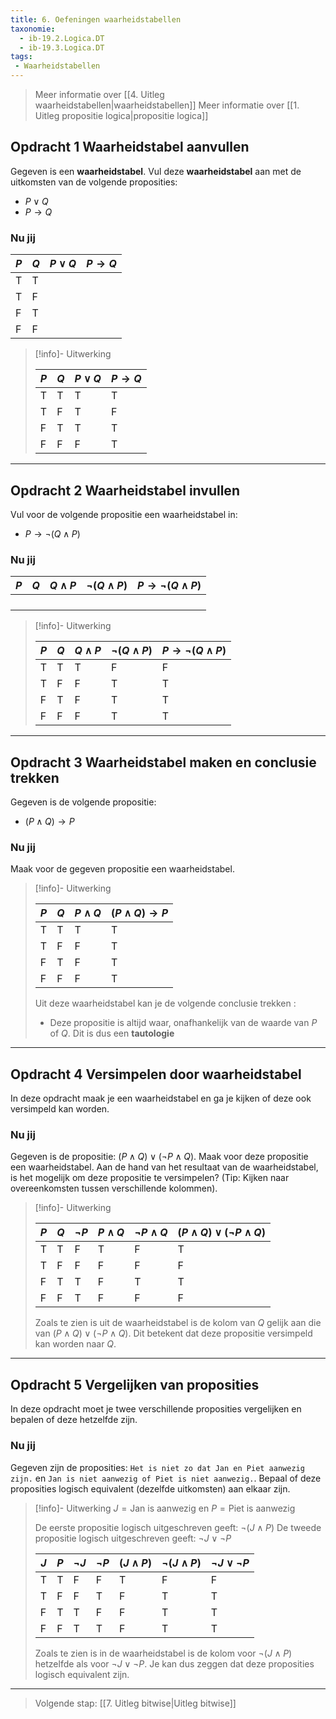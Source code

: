 ```yaml
---
title: 6. Oefeningen waarheidstabellen
taxonomie:
  - ib-19.2.Logica.DT
  - ib-19.3.Logica.DT
tags:
 - Waarheidstabellen
---
```


> Meer informatie over [[4. Uitleg waarheidstabellen|waarheidstabellen]]
> Meer informatie over [[1. Uitleg propositie logica|propositie logica]]

## Opdracht 1 Waarheidstabel aanvullen
Gegeven is een **waarheidstabel**. Vul deze **waarheidstabel** aan met de uitkomsten van de volgende proposities:
- $P \vee Q$
- $P \to Q$

### Nu jij

| $P$ | $Q$ | $P \vee Q$ | $P \to Q$ |
| --- | --- | ---------- | --------- |
| T   | T   |            |           |
| T   | F   |            |           |
| F   | T   |            |           |
| F   | F   |            |           |

> [!info]- Uitwerking
> 
> | $P$ | $Q$ | $P \vee Q$ | $P \to Q$ |
> | --- | --- | ---------- | --------- |
> | T   | T   | T          | T         |
> | T   | F   | T          | F         |
> | F   | T   | T          | T         |
> | F   | F   | F          | T         |

---

## Opdracht 2 Waarheidstabel invullen 
Vul voor de volgende propositie een waarheidstabel in:
- $P \to \neg(Q \wedge P)$

### Nu jij

| $P$ | $Q$ | $Q \wedge P$ | $\neg(Q \wedge P)$ | $P \to \neg(Q \wedge P)$ |
| --- | --- | ------------ | ------------------ | ------------------------ |
|     |     |              |                    |                          |
|     |     |              |                    |                          |
|     |     |              |                    |                          |
|     |     |              |                    |                          |

> [!info]- Uitwerking
> 
> | $P$ | $Q$ | $Q \wedge P$ | $\neg(Q \wedge P)$| $P \to \neg(Q \wedge P)$ |
> | --- | --- | ------------ | -------------------- | -------------------- |
> | T   | T   | T            | F                    |  F                 |
> | T   | F   | F            | T                    |  T                 | 
> | F   | T   | F            | T                    |  T                 |
> | F   | F   | F            | T                    |   T                |

---

## Opdracht 3 Waarheidstabel maken en conclusie trekken
Gegeven is de volgende propositie:
- $(P \wedge Q) \to P$

### Nu jij
Maak voor de gegeven propositie een waarheidstabel. 

> [!info]- Uitwerking
> 
> | $P$   | $Q$   | $P \wedge Q$ | $(P \wedge Q) \to P$ |
> | --- | --- | ------------ | -------------------- |
> | T   | T   | T            | T                    |
> | T   | F   | F            | T                    |
> | F   | T   | F            | T                    |
> | F   | F   | F            | T                    |
> 
> Uit deze waarheidstabel kan je de volgende conclusie trekken :
> - Deze propositie is altijd waar, onafhankelijk van de waarde van $P$ of $Q$. Dit is dus een **tautologie**

---

## Opdracht 4 Versimpelen door waarheidstabel
In deze opdracht maak je een waarheidstabel en ga je kijken of deze ook versimpeld kan worden. 

### Nu jij 
Gegeven is de propositie: $(P \wedge Q) \vee (\neg P \wedge Q)$. Maak voor deze propositie een waarheidstabel. 
Aan de hand van het resultaat van de waarheidstabel, is het mogelijk om deze propositie te versimpelen? (Tip: Kijken naar overeenkomsten tussen verschillende kolommen).

> [!info]- Uitwerking
> 
> | $P$ | $Q$ | $\neg P$ | $P \wedge Q$ | $\neg P \wedge Q$ | $(P \wedge Q) \vee (\neg P \wedge Q)$ |
> | --- | --- | -------- | ------------ | ----------------- | ------------------------------------- |
> | T   | T   | F        | T            | F                 | T                                     |
> | T   | F   | F        | F            | F                 | F                                     |
> | F   | T   | T        | F            | T                 | T                                     |
> | F   | F   | T        | F            | F                 | F                                     |
> Zoals te zien is uit de waarheidstabel is de kolom van $Q$ gelijk aan die van $(P \wedge Q) \vee (\neg P \wedge Q)$. Dit betekent dat deze propositie versimpeld kan worden naar $Q$. 

---

## Opdracht 5 Vergelijken van proposities
In deze opdracht moet je twee verschillende proposities vergelijken en bepalen of deze hetzelfde zijn.

### Nu jij
Gegeven zijn de proposities: `Het is niet zo dat Jan en Piet aanwezig zijn.` en `Jan is niet aanwezig of Piet is niet aanwezig.`. Bepaal of deze proposities logisch equivalent (dezelfde uitkomsten) aan elkaar zijn.

> [!info]- Uitwerking
> $J = \text{Jan is aanwezig}$ en $P = \text{Piet is aanwezig}$
> 
> De eerste propositie logisch uitgeschreven geeft: $\neg (J \wedge P)$
> De tweede propositie logisch uitgeschreven geeft: $\neg J \vee \neg P$
> 
> | $J$   | $P$   | $\neg J$ | $\neg P$ | $(J \wedge P)$ | $\neg (J \wedge P)$ | $\neg J \vee \neg P$ |
> | --- | --- | -------- | -------- | -------------- | ------------------- | -------------------- |
> | T   | T   | F        | F        | T              | F                   | F                    |
> | T   | F   | F        | T        | F              | T                   | T                    |
> | F   | T   | T        | F        | F              | T                   | T                    |
> | F   | F   | T        | T        | F              | T                   | T                    |
> 
> Zoals te zien is in de waarheidstabel is de kolom voor $\neg (J \wedge P)$ hetzelfde als voor $\neg J \vee \neg P$. Je kan dus zeggen dat deze proposities logisch equivalent zijn.

---

> Volgende stap: [[7. Uitleg bitwise|Uitleg bitwise]]